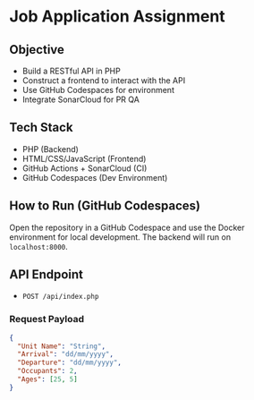 # Job Application Assignment

## Objective
- Build a RESTful API in PHP
- Construct a frontend to interact with the API
- Use GitHub Codespaces for environment
- Integrate SonarCloud for PR QA

## Tech Stack
- PHP (Backend)
- HTML/CSS/JavaScript (Frontend)
- GitHub Actions + SonarCloud (CI)
- GitHub Codespaces (Dev Environment)

## How to Run (GitHub Codespaces)
Open the repository in a GitHub Codespace and use the Docker environment for local development. The backend will run on `localhost:8000`.

## API Endpoint
- `POST /api/index.php`

### Request Payload
```json
{
  "Unit Name": "String",
  "Arrival": "dd/mm/yyyy",
  "Departure": "dd/mm/yyyy",
  "Occupants": 2,
  "Ages": [25, 5]
}
